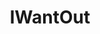 ---
title: IWantOut
crosslinks:
- germany
- autotldr
- TEFL
- ShitAmericansSay
- digitalnomad
- armenia
- Denmark
- ukvisa
- unitedkingdom
- Drama
- argentina
- personalfinance
- IAmA
- legaladvice
- cscareerquestions
- newzealand
- PuertoRico
- AskEurope
- tefl
- orlando
---